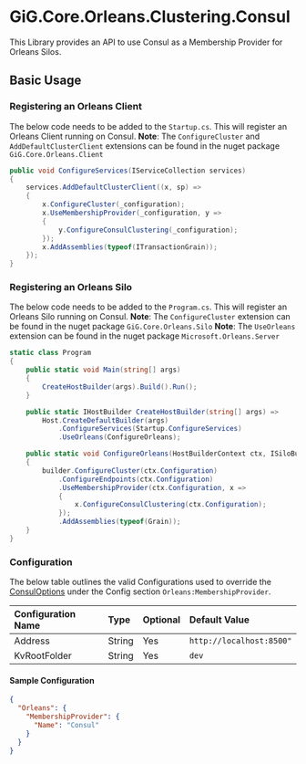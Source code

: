 # GiG.Core.Orleans.Clustering.Consul

This Library provides an API to use Consul as a Membership Provider for Orleans Silos.

## Basic Usage

### Registering an Orleans Client

The below code needs to be added to the `Startup.cs`. This will register an Orleans Client running on Consul.
**Note**: The `ConfigureCluster` and `AddDefaultClusterClient` extensions can be found in the nuget package ```GiG.Core.Orleans.Client```

```csharp
public void ConfigureServices(IServiceCollection services)
{
    services.AddDefaultClusterClient((x, sp) =>
    {              
        x.ConfigureCluster(_configuration);
        x.UseMembershipProvider(_configuration, y =>
        {
            y.ConfigureConsulClustering(_configuration);
        });
        x.AddAssemblies(typeof(ITransactionGrain));
    });
}
```

### Registering an Orleans Silo

The below code needs to be added to the `Program.cs`. This will register an Orleans Silo running on Consul.
**Note**: The `ConfigureCluster` extension can be found in the nuget package ```GiG.Core.Orleans.Silo```
**Note**: The `UseOrleans` extension can be found in the nuget package ```Microsoft.Orleans.Server```

```csharp
static class Program
{
    public static void Main(string[] args)
    {
        CreateHostBuilder(args).Build().Run();
    }

    public static IHostBuilder CreateHostBuilder(string[] args) =>
        Host.CreateDefaultBuilder(args)                                
            .ConfigureServices(Startup.ConfigureServices)
            .UseOrleans(ConfigureOrleans);

    public static void ConfigureOrleans(HostBuilderContext ctx, ISiloBuilder builder)
    {
        builder.ConfigureCluster(ctx.Configuration)
            .ConfigureEndpoints(ctx.Configuration)
            .UseMembershipProvider(ctx.Configuration, x =>
            {
                x.ConfigureConsulClustering(ctx.Configuration);
            });
            .AddAssemblies(typeof(Grain));
    }
}    
```

### Configuration

The below table outlines the valid Configurations used to override the [ConsulOptions](../src/GiG.Core.Orleans.Clustering.Consul/Abstractions/ConsulOptions.cs) under the Config section `Orleans:MembershipProvider`.

| Configuration Name | Type   | Optional | Default Value            |
|:-------------------|:-------|:---------|:-------------------------|
| Address            | String | Yes      | `http://localhost:8500"` |
| KvRootFolder       | String | Yes      | `dev`                    |

#### Sample Configuration

```json
{
  "Orleans": {
    "MembershipProvider": {
      "Name": "Consul"
    }
  }
}
```